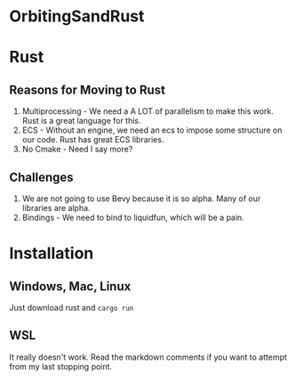 # OrbitingSandRust

# Rust

## Reasons for Moving to Rust

1. Multiprocessing - We need a A LOT of parallelism to make this work. Rust is a great language for this.
2. ECS - Without an engine, we need an ecs to impose some structure on our code. Rust has great ECS libraries.
3. No Cmake - Need I say more?

## Challenges

1. We are not going to use Bevy because it is so alpha. Many of our libraries are alpha.
2. Bindings - We need to bind to liquidfun, which will be a pain.

# Installation

## Windows, Mac, Linux

Just download rust and `cargo run`

## WSL

It really doesn't work. Read the markdown comments if you want to attempt from my last stopping point.

<!--
There are a lot of dependencies:

```
sudo apt update

# The pkg-config command could not be found.
sudo apt install pkg-config

# could not find system library 'alsa' required by the 'alsa-sys' crate
sudo apt install libasound2-dev

# could not find system library 'libudev' required by the 'libudev-sys' crate
sudo apt install libusb-1.0-0-dev libftdi1-dev
sudo apt install libudev-dev

# We want to install perf
# REF: https://gist.github.com/abel0b/b1881e41b9e1c4b16d84e5e083c38a13
# windows
wsl --update
# wsl 2
sudo apt update
sudo apt install flex bison
sudo apt install libdwarf-dev libelf-dev libnuma-dev libunwind-dev \
libnewt-dev libdwarf++0 libelf++0 libdw-dev libbfb0-dev \
systemtap-sdt-dev libssl-dev libperl-dev python-dev-is-python3 \
binutils-dev libiberty-dev libzstd-dev libcap-dev libbabeltrace-dev
git clone https://github.com/microsoft/WSL2-Linux-Kernel --depth 1
cd WSL2-Linux-Kernel/tools/perf
make -j8 # parallel build
sudo cp perf /usr/local/bin
``` -->